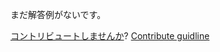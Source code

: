 
まだ解答例がないです。

[コントリビュートしませんか](https://github.com/BFEdev/BFE.dev-solutions/blob/main/problem/unique-class-name_ja.md)?  [Contribute guidline](https://github.com/BFEdev/BFE.dev-solutions#how-to-contribute)
